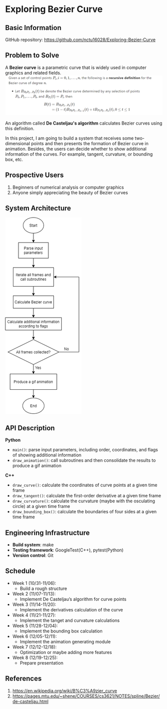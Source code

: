 # Exploring Bezier Curve

## Basic Information
GitHub repository: https://github.com/nctu16028/Exploring-Bezier-Curve

## Problem to Solve
A **Bezier curve** is a parametric curve that is widely used in computer graphics and related fields.
![Recursive definition](assets/def.png)

An algorithm called **De Casteljau's algorithm** calculates Bezier curves using this definition.

In this project, I am going to build a system that receives some two-dimensional points and then presents the formation of Bezier curve in animation. Besides, the users can decide whether to show additional information of the curves. For example, tangent, curvature, or bounding box, etc.

## Prospective Users
1. Beginners of numerical analysis or computer graphics
2. Anyone simply appreciating the beauty of Bezier curves

## System Architecture
![Flow chart](assets/flow.png)

## API Description
**Python**
- `main()`: parse input parameters, including order, coordinates, and flags of showing additional information
- `draw_animation()`: call subroutines and then consolidate the results to produce a gif animation

**C++**
- `draw_curve()`: calculate the coordinates of curve points at a given time frame
- `draw_tangent()`: calculate the first-order derivative at a given time frame
- `draw_curvature()`: calculate the curvature (maybe with the osculating circle) at a given time frame
- `draw_bounding_box()`: calculate the boundaries of four sides at a given time frame

## Engineering Infrastructure
- **Build system**: make
- **Testing framework**: GoogleTest(C++), pytest(Python)
- **Version control**: Git

## Schedule
- Week 1 (10/31-11/06):
    - Build a rough structure
- Week 2 (11/07-11/13):
    - Implement De Casteljau’s algorithm for curve points
- Week 3 (11/14-11/20):
    - Implement the derivatives calculation of the curve
- Week 4 (11/21-11/27): 
    - Implement the tanget and curvature calculations
- Week 5 (11/28-12/04):
    - Implement the bounding box calculation
- Week 6 (12/05-12/11):
    - Implement the animation generating module
- Week 7 (12/12-12/18):
    - Optimization or maybe adding more features
- Week 8 (12/19-12/25):
    - Prepare presentation 

## References
1. https://en.wikipedia.org/wiki/B%C3%A9zier_curve
2. https://pages.mtu.edu/~shene/COURSES/cs3621/NOTES/spline/Bezier/de-casteljau.html